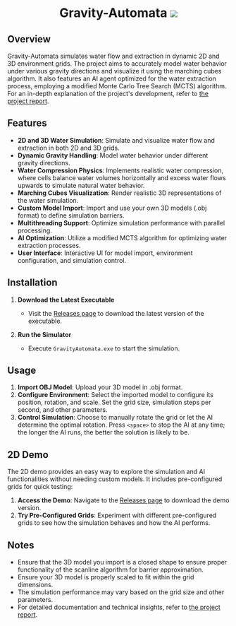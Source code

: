 <h1 align="center">
    Gravity-Automata
    <img src="https://img.shields.io/badge/Unity-2022.3.11f1-blue?logo=unity&logoColor=white&style=for-the-badge">
</h1>

## Overview

Gravity-Automata simulates water flow and extraction in dynamic 2D and 3D environment grids. The project aims to accurately model water behavior under various gravity directions and visualize it using the marching cubes algorithm. It also features an AI agent optimized for the water extraction process, employing a modified Monte Carlo Tree Search (MCTS) algorithm. For an in-depth explanation of the project's development, refer to [the project report](https://github.com/SimBoi/Gravity-Automata/blob/main/project_report.pdf).

## Features

- **2D and 3D Water Simulation**: Simulate and visualize water flow and extraction in both 2D and 3D grids.
- **Dynamic Gravity Handling**: Model water behavior under different gravity directions.
- **Water Compression Physics**: Implements realistic water compression, where cells balance water volumes horizontally and excess water flows upwards to simulate natural water behavior.
- **Marching Cubes Visualization**: Render realistic 3D representations of the water simulation.
- **Custom Model Import**: Import and use your own 3D models (.obj format) to define simulation barriers.
- **Multithreading Support**: Optimize simulation performance with parallel processing.
- **AI Optimization**: Utilize a modified MCTS algorithm for optimizing water extraction processes.
- **User Interface**: Interactive UI for model import, environment configuration, and simulation control.

## Installation

1. **Download the Latest Executable**
   - Visit the [Releases page](https://github.com/SimBoi/Gravity-Automata/releases) to download the latest version of the executable.

2. **Run the Simulator**
   - Execute `GravityAutomata.exe` to start the simulation.

## Usage

1. **Import OBJ Model**: Upload your 3D model in .obj format.
2. **Configure Environment**: Select the imported model to configure its position, rotation, and scale. Set the grid size, simulation steps per second, and other parameters.
3. **Control Simulation**: Choose to manually rotate the grid or let the AI determine the optimal rotation. Press `<space>` to stop the AI at any time; the longer the AI runs, the better the solution is likely to be.

## 2D Demo

The 2D demo provides an easy way to explore the simulation and AI functionalities without needing custom models. It includes pre-configured grids for quick testing:

1. **Access the Demo**: Navigate to the [Releases page](https://github.com/SimBoi/Gravity-Automata/releases) to download the demo version.
2. **Try Pre-Configured Grids**: Experiment with different pre-configured grids to see how the simulation behaves and how the AI performs.

## Notes

- Ensure that the 3D model you import is a closed shape to ensure proper functionality of the scanline algorithm for barrier approximation.
- Ensure your 3D model is properly scaled to fit within the grid dimensions.
- The simulation performance may vary based on the grid size and other parameters.
- For detailed documentation and technical insights, refer to [the project report](https://github.com/SimBoi/Gravity-Automata/blob/main/project_report.pdf).
